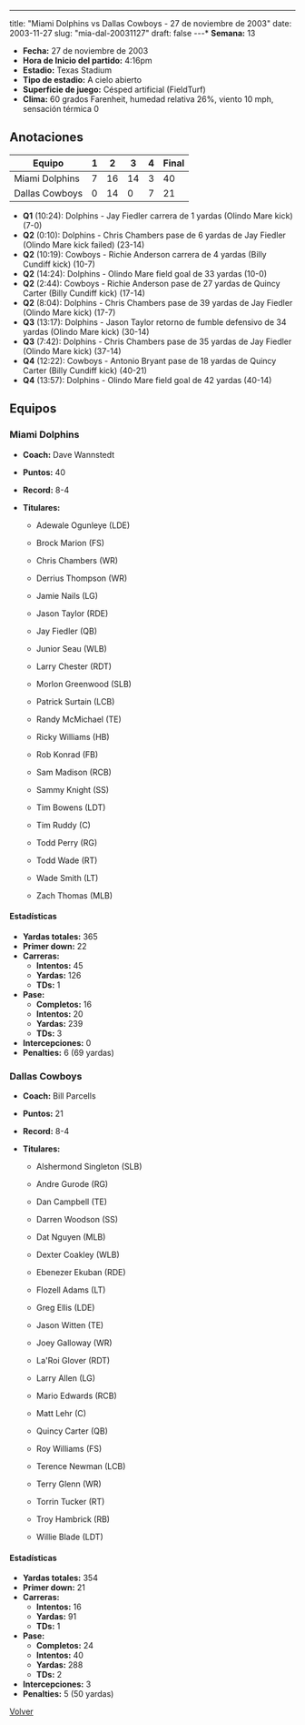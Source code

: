 ---
title: "Miami Dolphins vs Dallas Cowboys - 27 de noviembre de 2003"
date: 2003-11-27
slug: "mia-dal-20031127"
draft: false
---* **Semana:** 13
* **Fecha:** 27 de noviembre de 2003
* **Hora de Inicio del partido:** 4:16pm
* **Estadio:** Texas Stadium
* **Tipo de estadio:** A cielo abierto
* **Superficie de juego:** Césped artificial (FieldTurf)
* **Clima:** 60 grados Farenheit, humedad relativa 26%, viento 10 mph, sensación térmica 0




## Anotaciones
| Equipo | 1 | 2 | 3 | 4 | Final |
|--------|---|---|---|---|-------|
| Miami Dolphins  | 7 | 16 | 14 | 3  | 40 |
| Dallas Cowboys  | 0 | 14 | 0 | 7  | 21 |
* **Q1** (10:24): Dolphins - Jay Fiedler carrera de 1 yardas (Olindo Mare kick) (7-0)
* **Q2** (0:10): Dolphins - Chris Chambers pase de 6 yardas de Jay Fiedler (Olindo Mare kick failed) (23-14)
* **Q2** (10:19): Cowboys - Richie Anderson carrera de 4 yardas (Billy Cundiff kick) (10-7)
* **Q2** (14:24): Dolphins - Olindo Mare field goal de 33 yardas (10-0)
* **Q2** (2:44): Cowboys - Richie Anderson pase de 27 yardas de Quincy Carter (Billy Cundiff kick) (17-14)
* **Q2** (8:04): Dolphins - Chris Chambers pase de 39 yardas de Jay Fiedler (Olindo Mare kick) (17-7)
* **Q3** (13:17): Dolphins - Jason Taylor retorno de fumble defensivo de 34 yardas (Olindo Mare kick) (30-14)
* **Q3** (7:42): Dolphins - Chris Chambers pase de 35 yardas de Jay Fiedler (Olindo Mare kick) (37-14)
* **Q4** (12:22): Cowboys - Antonio Bryant pase de 18 yardas de Quincy Carter (Billy Cundiff kick) (40-21)
* **Q4** (13:57): Dolphins - Olindo Mare field goal de 42 yardas (40-14)


## Equipos


### Miami Dolphins
* **Coach:** Dave Wannstedt
* **Puntos:** 40
* **Record:** 8-4
* **Titulares:** 

  * Adewale Ogunleye (LDE) 

  * Brock Marion (FS) 

  * Chris Chambers (WR) 

  * Derrius Thompson (WR) 

  * Jamie Nails (LG) 

  * Jason Taylor (RDE) 

  * Jay Fiedler (QB) 

  * Junior Seau (WLB) 

  * Larry Chester (RDT) 

  * Morlon Greenwood (SLB) 

  * Patrick Surtain (LCB) 

  * Randy McMichael (TE) 

  * Ricky Williams (HB) 

  * Rob Konrad (FB) 

  * Sam Madison (RCB) 

  * Sammy Knight (SS) 

  * Tim Bowens (LDT) 

  * Tim Ruddy (C) 

  * Todd Perry (RG) 

  * Todd Wade (RT) 

  * Wade Smith (LT) 

  * Zach Thomas (MLB) 

#### Estadísticas
* **Yardas totales:** 365
* **Primer down:** 22
* **Carreras:**
  * **Intentos:** 45
  * **Yardas:** 126
  * **TDs:** 1
* **Pase:**
  * **Completos:** 16
  * **Intentos:** 20
  * **Yardas:** 239
  * **TDs:** 3
* **Intercepciones:** 0
* **Penalties:** 6 (69 yardas)

### Dallas Cowboys
* **Coach:** Bill Parcells
* **Puntos:** 21
* **Record:** 8-4
* **Titulares:** 

  * Alshermond Singleton (SLB) 

  * Andre Gurode (RG) 

  * Dan Campbell (TE) 

  * Darren Woodson (SS) 

  * Dat Nguyen (MLB) 

  * Dexter Coakley (WLB) 

  * Ebenezer Ekuban (RDE) 

  * Flozell Adams (LT) 

  * Greg Ellis (LDE) 

  * Jason Witten (TE) 

  * Joey Galloway (WR) 

  * La'Roi Glover (RDT) 

  * Larry Allen (LG) 

  * Mario Edwards (RCB) 

  * Matt Lehr (C) 

  * Quincy Carter (QB) 

  * Roy Williams (FS) 

  * Terence Newman (LCB) 

  * Terry Glenn (WR) 

  * Torrin Tucker (RT) 

  * Troy Hambrick (RB) 

  * Willie Blade (LDT) 

#### Estadísticas
* **Yardas totales:** 354
* **Primer down:** 21
* **Carreras:**
  * **Intentos:** 16
  * **Yardas:** 91
  * **TDs:** 1
* **Pase:**
  * **Completos:** 24
  * **Intentos:** 40
  * **Yardas:** 288
  * **TDs:** 2
* **Intercepciones:** 3
* **Penalties:** 5 (50 yardas)


[Volver](/historia/2003)

